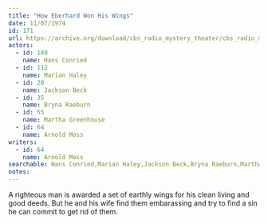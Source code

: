 ```yaml
---
title: "How Eberhard Won His Wings"
date: 11/07/1974
id: 171
url: https://archive.org/download/cbs_radio_mystery_theater/cbs_radio_mystery_theater-0151-0200.zip/cbs_radio_mystery_theater-0151-0200%2Fcbsrmt_0171_how_eberhard_won_his_wings.mp3
actors:  
  - id: 189
    name: Hans Conried  
  - id: 112
    name: Marian Haley  
  - id: 20
    name: Jackson Beck  
  - id: 35
    name: Bryna Raeburn  
  - id: 55
    name: Martha Greenhouse  
  - id: 64
    name: Arnold Moss
writers:  
  - id: 64
    name: Arnold Moss
searchable: Hans Conried,Marian Haley,Jackson Beck,Bryna Raeburn,Martha Greenhouse,Arnold Moss Arnold Moss
notes:  
---
```

A righteous man is awarded a set of earthly wings for his clean living and good deeds. But he and his wife find them embarassing and try to find a sin he can commit to get rid of them.
